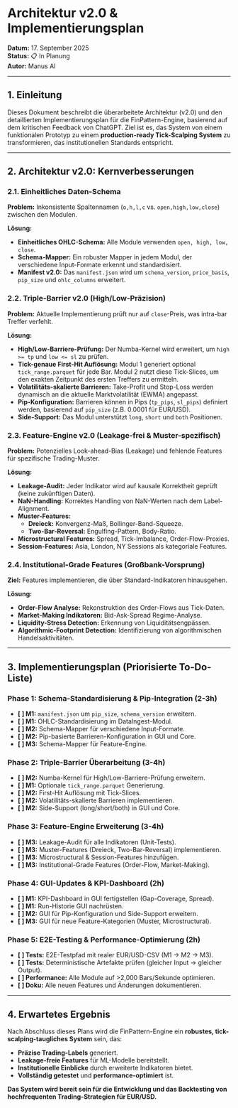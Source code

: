 # Architektur v2.0 & Implementierungsplan

**Datum:** 17. September 2025  
**Status:** 📋 In Planung  
**Autor:** Manus AI  

---

## 1. Einleitung

Dieses Dokument beschreibt die überarbeitete Architektur (v2.0) und den detaillierten Implementierungsplan für die FinPattern-Engine, basierend auf dem kritischen Feedback von ChatGPT. Ziel ist es, das System von einem funktionalen Prototyp zu einem **production-ready Tick-Scalping System** zu transformieren, das institutionellen Standards entspricht.

---

## 2. Architektur v2.0: Kernverbesserungen

### 2.1. Einheitliches Daten-Schema

**Problem:** Inkonsistente Spaltennamen (`o,h,l,c` vs. `open,high,low,close`) zwischen den Modulen.

**Lösung:**
- **Einheitliches OHLC-Schema:** Alle Module verwenden `open, high, low, close`.
- **Schema-Mapper:** Ein robuster Mapper in jedem Modul, der verschiedene Input-Formate erkennt und standardisiert.
- **Manifest v2.0:** Das `manifest.json` wird um `schema_version`, `price_basis`, `pip_size` und `ohlc_columns` erweitert.

### 2.2. Triple-Barrier v2.0 (High/Low-Präzision)

**Problem:** Aktuelle Implementierung prüft nur auf `close`-Preis, was intra-bar Treffer verfehlt.

**Lösung:**
- **High/Low-Barriere-Prüfung:** Der Numba-Kernel wird erweitert, um `high >= tp` und `low <= sl` zu prüfen.
- **Tick-genaue First-Hit Auflösung:** Modul 1 generiert optional `tick_range.parquet` für jede Bar. Modul 2 nutzt diese Tick-Slices, um den exakten Zeitpunkt des ersten Treffers zu ermitteln.
- **Volatilitäts-skalierte Barrieren:** Take-Profit und Stop-Loss werden dynamisch an die aktuelle Marktvolatilität (EWMA) angepasst.
- **Pip-Konfiguration:** Barrieren können in Pips (`tp_pips`, `sl_pips`) definiert werden, basierend auf `pip_size` (z.B. 0.0001 für EUR/USD).
- **Side-Support:** Das Modul unterstützt `long`, `short` und `both` Positionen.

### 2.3. Feature-Engine v2.0 (Leakage-frei & Muster-spezifisch)

**Problem:** Potenzielles Look-ahead-Bias (Leakage) und fehlende Features für spezifische Trading-Muster.

**Lösung:**
- **Leakage-Audit:** Jeder Indikator wird auf kausale Korrektheit geprüft (keine zukünftigen Daten).
- **NaN-Handling:** Korrektes Handling von NaN-Werten nach dem Label-Alignment.
- **Muster-Features:**
  - **Dreieck:** Konvergenz-Maß, Bollinger-Band-Squeeze.
  - **Two-Bar-Reversal:** Engulfing-Pattern, Body-Ratio.
- **Microstructural Features:** Spread, Tick-Imbalance, Order-Flow-Proxies.
- **Session-Features:** Asia, London, NY Sessions als kategoriale Features.

### 2.4. Institutional-Grade Features (Großbank-Vorsprung)

**Ziel:** Features implementieren, die über Standard-Indikatoren hinausgehen.

**Lösung:**
- **Order-Flow Analyse:** Rekonstruktion des Order-Flows aus Tick-Daten.
- **Market-Making Indikatoren:** Bid-Ask-Spread Regime-Analyse.
- **Liquidity-Stress Detection:** Erkennung von Liquiditätsengpässen.
- **Algorithmic-Footprint Detection:** Identifizierung von algorithmischen Handelsaktivitäten.

---

## 3. Implementierungsplan (Priorisierte To-Do-Liste)

### **Phase 1: Schema-Standardisierung & Pip-Integration (2-3h)**

- **[ ] M1:** `manifest.json` um `pip_size`, `schema_version` erweitern.
- **[ ] M1:** OHLC-Standardisierung im DataIngest-Modul.
- **[ ] M2:** Schema-Mapper für verschiedene Input-Formate.
- **[ ] M2:** Pip-basierte Barrieren-Konfiguration in GUI und Core.
- **[ ] M3:** Schema-Mapper für Feature-Engine.

### **Phase 2: Triple-Barrier Überarbeitung (3-4h)**

- **[ ] M2:** Numba-Kernel für High/Low-Barriere-Prüfung erweitern.
- **[ ] M1:** Optionale `tick_range.parquet` Generierung.
- **[ ] M2:** First-Hit Auflösung mit Tick-Slices.
- **[ ] M2:** Volatilitäts-skalierte Barrieren implementieren.
- **[ ] M2:** Side-Support (long/short/both) in GUI und Core.

### **Phase 3: Feature-Engine Erweiterung (3-4h)**

- **[ ] M3:** Leakage-Audit für alle Indikatoren (Unit-Tests).
- **[ ] M3:** Muster-Features (Dreieck, Two-Bar-Reversal) implementieren.
- **[ ] M3:** Microstructural & Session-Features hinzufügen.
- **[ ] M3:** Institutional-Grade Features (Order-Flow, Market-Making).

### **Phase 4: GUI-Updates & KPI-Dashboard (2h)**

- **[ ] M1:** KPI-Dashboard in GUI fertigstellen (Gap-Coverage, Spread).
- **[ ] M1:** Run-Historie GUI nachrüsten.
- **[ ] M2:** GUI für Pip-Konfiguration und Side-Support erweitern.
- **[ ] M3:** GUI für neue Feature-Kategorien (Muster, Microstructural).

### **Phase 5: E2E-Testing & Performance-Optimierung (2h)**

- **[ ] Tests:** E2E-Testpfad mit realer EUR/USD-CSV (M1 → M2 → M3).
- **[ ] Tests:** Deterministische Artefakte prüfen (gleicher Input → gleicher Output).
- **[ ] Performance:** Alle Module auf >2,000 Bars/Sekunde optimieren.
- **[ ] Doku:** Alle neuen Features und Änderungen dokumentieren.

---

## 4. Erwartetes Ergebnis

Nach Abschluss dieses Plans wird die FinPattern-Engine ein **robustes, tick-scalping-taugliches System** sein, das:

- **Präzise Trading-Labels** generiert.
- **Leakage-freie Features** für ML-Modelle bereitstellt.
- **Institutionelle Einblicke** durch erweiterte Indikatoren bietet.
- **Vollständig getestet** und **performance-optimiert** ist.

**Das System wird bereit sein für die Entwicklung und das Backtesting von hochfrequenten Trading-Strategien für EUR/USD.**

